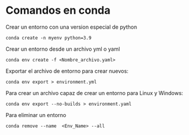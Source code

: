 # Comandos en conda 

Crear un entorno con una version especial de python 
```
conda create -n myenv python=3.9
```
Crear un entorno desde un archivo yml o yaml 
```
conda env create -f <Nombre_archivo.yaml> 
```
Exportar el archivo de entorno para crear nuevos:
```
conda env export > environment.yml  
```
Para crear un archivo capaz de crear un entorno para Linux y Windows:
```
conda env export --no-builds > environment.yaml 
```
Para eliminar un entorno
```
conda remove --name  <Env_Name> --all
```
